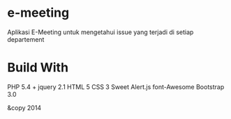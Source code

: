 e-meeting
=========

Aplikasi E-Meeting untuk mengetahui issue yang terjadi di setiap departement

Build With
==========
PHP 5.4 +
jquery 2.1
HTML 5
CSS 3
Sweet Alert.js
font-Awesome
Bootstrap 3.0

&copy 2014
